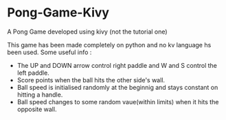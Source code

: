 # Pong-Game-Kivy
A Pong Game developed using kivy (not the tutorial one)

This game has been made completely on python and no kv language hs been used. Some useful info :
- The UP and DOWN arrow control right paddle and W and S control the left paddle.
- Score points when the ball hits the other side's wall.
- Ball speed is initialised randomly at the beginnig and stays constant on hitting a handle.
- Ball speed changes to some random vaue(within limits) when it hits the opposite wall.
